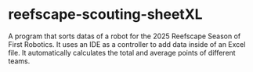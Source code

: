 # reefscape-scouting-sheetXL
A program that sorts datas of a robot for the 2025 Reefscape Season of First Robotics. It uses an IDE as a controller to add data inside of an Excel file. It automatically calculates the total and average points of different teams.
